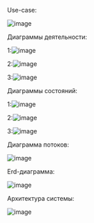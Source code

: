Use-case:

![image](https://user-images.githubusercontent.com/55633377/219593929-1202149b-a695-49ce-b82b-8731954632eb.png)

Диаграммы деятельности:

1:![image](https://user-images.githubusercontent.com/55633377/219594443-013b2ec4-ccce-482c-8790-cf7c5666f04b.png)

2:![image](https://user-images.githubusercontent.com/55633377/219594623-d438df6c-8790-4078-ae01-6e1e54f2d3cf.png)

3:![image](https://user-images.githubusercontent.com/55633377/219594677-82856f75-2dae-4808-be3f-148abecb7d77.png)

Диаграммы состояний:

1:![image](https://user-images.githubusercontent.com/55633377/219594917-403d5322-1f34-4cde-802f-e06300b55e8c.png)

2:![image](https://user-images.githubusercontent.com/55633377/219594931-e2472290-77c2-47a8-a986-ecee1c623a3f.png)

3:![image](https://user-images.githubusercontent.com/55633377/219594948-71255b6a-e022-4c95-a370-8219159b6138.png)

Диаграмма потоков:

![image](https://user-images.githubusercontent.com/55633377/219595610-a70007c9-5c5b-41fa-b055-c1986c567e27.png)

Erd-диаграмма:

![image](https://user-images.githubusercontent.com/55633377/219595232-01e0fca1-0548-430a-9ff3-be56c6222c27.png)

Архитектура системы:

![image](https://user-images.githubusercontent.com/55633377/219595706-94f28465-dc72-41e4-b0ea-ed29a058764c.png)

